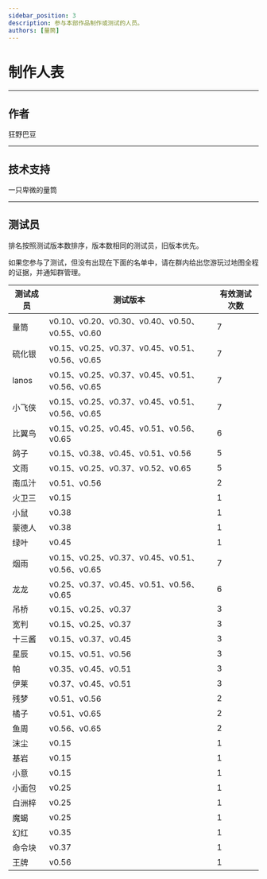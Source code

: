 ```yaml
---
sidebar_position: 3
description: 参与本部作品制作或测试的人员。
authors: [量筒]
---
```


# 制作人表

---

## 作者

狂野巴豆

---

## 技术支持

一只卑微的量筒

---

## 测试员

排名按照测试版本数排序，版本数相同的测试员，旧版本优先。

如果您参与了测试，但没有出现在下面的名单中，请在群内给出您游玩过地图全程的证据，并通知群管理。

| 测试成员 | 测试版本 | 有效测试次数 |
| --- | --- | --- |
| 量筒 | v0.10、v0.20、v0.30、v0.40、v0.50、v0.55、v0.60 | 7 |
| 硫化银 | v0.15、v0.25、v0.37、v0.45、v0.51、v0.56、v0.65 | 7 |
| lanos | v0.15、v0.25、v0.37、v0.45、v0.51、v0.56、v0.65 | 7 |
| 小飞侠 | v0.15、v0.25、v0.37、v0.45、v0.51、v0.56、v0.65 | 7 |
| 比翼鸟 | v0.15、v0.25、v0.45、v0.51、v0.56、v0.65 | 6 |
| 鸽子 | v0.15、v0.38、v0.45、v0.51、v0.56 | 5 |
| 文雨 | v0.15、v0.25、v0.37、v0.52、v0.65 | 5 |
| 南瓜汁 | v0.51、v0.56 | 2 |
| 火卫三 | v0.15 | 1 |
| 小鼠 | v0.38 | 1 |
| 蒙德人 | v0.38 | 1 |
| 绿叶 | v0.45 | 1 |
| 烟雨 | v0.15、v0.25、v0.37、v0.45、v0.51、v0.56、v0.65 | 7 |
| 龙龙 | v0.25、v0.37、v0.45、v0.51、v0.56、v0.65 | 6 |
| 吊桥 | v0.15、v0.25、v0.37 | 3 |
| 宽判 | v0.15、v0.25、v0.37 | 3 |
| 十三酱 | v0.15、v0.37、v0.45 | 3 |
| 星辰 | v0.15、v0.51、v0.56 | 3 |
| 帕 | v0.35、v0.45、v0.51 | 3 |
| 伊莱 | v0.37、v0.45、v0.51 | 3 |
| 残梦 | v0.51、v0.56 | 2 |
| 橘子 | v0.51、v0.65 | 2 |
| 鱼周 | v0.56、v0.65 | 2 |
| 沫尘 | v0.15 | 1 |
| 基岩 | v0.15 | 1 |
| 小意 | v0.15 | 1 |
| 小面包 | v0.25 | 1 |
| 白洲梓 | v0.25 | 1 |
| 魔蝎 | v0.25 | 1 |
| 幻红 | v0.35 | 1 |
| 命令块 | v0.37 | 1 |
| 王牌 | v0.56 | 1 |
